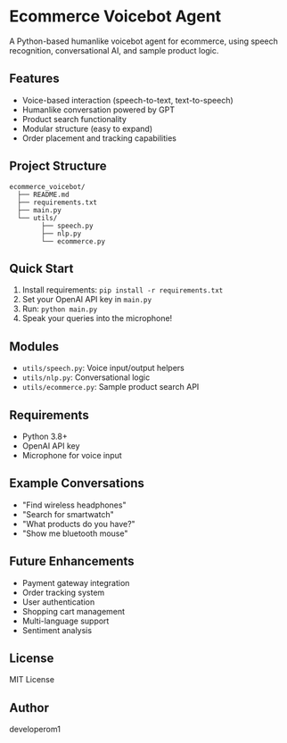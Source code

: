 # Ecommerce Voicebot Agent

A Python-based humanlike voicebot agent for ecommerce, using speech recognition, conversational AI, and sample product logic.

## Features
- Voice-based interaction (speech-to-text, text-to-speech)
- Humanlike conversation powered by GPT
- Product search functionality
- Modular structure (easy to expand)
- Order placement and tracking capabilities

## Project Structure
```
ecommerce_voicebot/
  ├── README.md
  ├── requirements.txt
  ├── main.py
  └── utils/
        ├── speech.py
        ├── nlp.py
        └── ecommerce.py
```

## Quick Start
1. Install requirements: `pip install -r requirements.txt`
2. Set your OpenAI API key in `main.py`
3. Run: `python main.py`
4. Speak your queries into the microphone!

## Modules
- `utils/speech.py`: Voice input/output helpers
- `utils/nlp.py`: Conversational logic
- `utils/ecommerce.py`: Sample product search API

## Requirements
- Python 3.8+
- OpenAI API key
- Microphone for voice input

## Example Conversations
- "Find wireless headphones"
- "Search for smartwatch"
- "What products do you have?"
- "Show me bluetooth mouse"

## Future Enhancements
- Payment gateway integration
- Order tracking system
- User authentication
- Shopping cart management
- Multi-language support
- Sentiment analysis

## License
MIT License

## Author
developerom1
